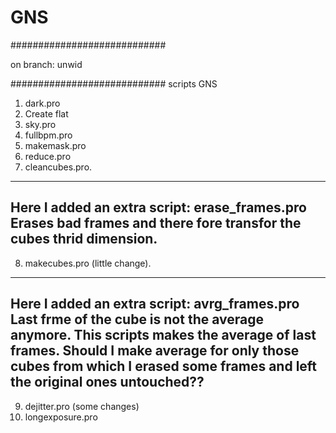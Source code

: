 # GNS
############################

on branch: unwid

############################
scripts GNS
1. dark.pro
2. Create flat
3. sky.pro
4. fullbpm.pro
5. makemask.pro
6. reduce.pro
7. cleancubes.pro.
----------------------------------
Here I added an extra script: erase_frames.pro
Erases bad frames and there fore transfor the cubes thrid dimension.
----------------------------------
8. makecubes.pro (little change).
----------------------------------
Here I added an extra script: avrg_frames.pro 
Last frme of the cube is not the average anymore. This scripts makes the average of last frames. 
Should I make average for only those cubes from  which I erased some frames and left the original ones untouched??
----------------------------------
9. dejitter.pro (some changes)
10. longexposure.pro


